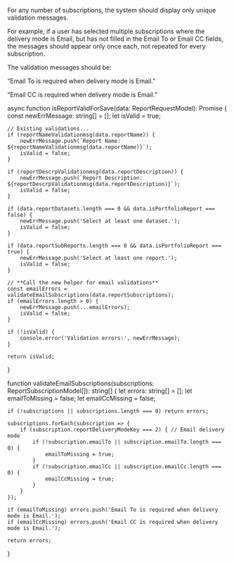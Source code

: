 For any number of subscriptions, the system should display only unique validation messages.

For example, if a user has selected multiple subscriptions where the delivery mode is Email, but has not filled in the Email To or Email CC fields, the messages should appear only once each, not repeated for every subscription.

The validation messages should be:

“Email To is required when delivery mode is Email.”

“Email CC is required when delivery mode is Email.”





async function isReportValidForSave(data: ReportRequestModel): Promise<boolean> {
    const newErrMessage: string[] = [];
    let isValid = true;

    // Existing validations...
    if (reportNameValidationmsg(data.reportName)) {
        newErrMessage.push(`Report Name: ${reportNameValidationmsg(data.reportName)}`);
        isValid = false;
    }

    if (reportDescrpValidationmsg(data.reportDescription)) {
        newErrMessage.push(`Report Description: ${reportDescrpValidationmsg(data.reportDescription)}`);
        isValid = false;
    }

    if (data.reportDatasets.length === 0 && data.isPortfolioReport === false) {
        newErrMessage.push('Select at least one dataset.');
        isValid = false;
    }

    if (data.reportSubReports.length === 0 && data.isPortfolioReport === true) {
        newErrMessage.push('Select at least one report.');
        isValid = false;
    }

    // **Call the new helper for email validations**
    const emailErrors = validateEmailSubscriptions(data.reportSubscriptions);
    if (emailErrors.length > 0) {
        newErrMessage.push(...emailErrors);
        isValid = false;
    }

    if (!isValid) {
        console.error('Validation errors:', newErrMessage);
    }

    return isValid;
}






function validateEmailSubscriptions(subscriptions: ReportSubscriptionModel[]): string[] {
    let errors: string[] = [];
    let emailToMissing = false;
    let emailCcMissing = false;

    if (!subscriptions || subscriptions.length === 0) return errors;

    subscriptions.forEach(subscription => {
        if (subscription.reportDeliveryModeKey === 2) { // Email delivery mode
            if (!subscription.emailTo || subscription.emailTo.length === 0) {
                emailToMissing = true;
            }
            if (!subscription.emailCc || subscription.emailCc.length === 0) {
                emailCcMissing = true;
            }
        }
    });

    if (emailToMissing) errors.push('Email To is required when delivery mode is Email.');
    if (emailCcMissing) errors.push('Email CC is required when delivery mode is Email.');

    return errors;
}